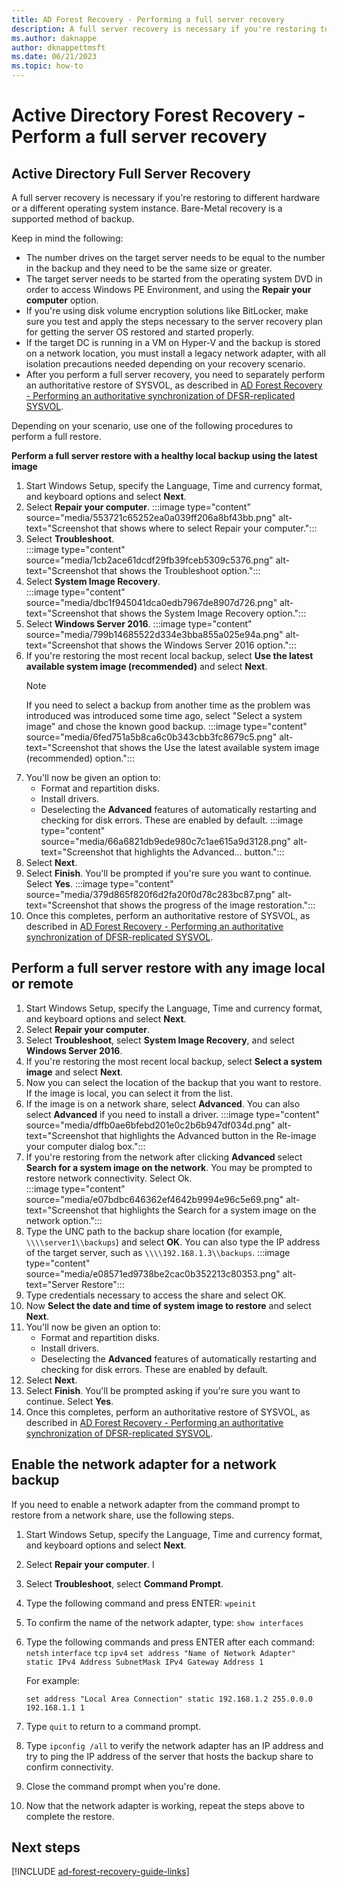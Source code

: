 ```yaml
---
title: AD Forest Recovery - Performing a full server recovery
description: A full server recovery is necessary if you're restoring to different hardware or a different operating system instance. Bare-Metal recovery is a supported method of backup.
ms.author: daknappe
author: dknappettmsft
ms.date: 06/21/2023
ms.topic: how-to
---
```


# Active Directory Forest Recovery -  Perform a full server recovery

> 

## Active Directory Full Server Recovery

A full server recovery is necessary if you're restoring to different hardware or a different operating system instance. Bare-Metal recovery is a supported method of backup.

Keep in mind the following:

- The number drives on the target server needs to be equal to the number in the backup and they need to be the same size or greater.
- The target server needs to be started from the operating system DVD in order to access Windows PE Environment, and using the **Repair your computer** option.
- If you're using disk volume encryption solutions like BitLocker, make sure you test and apply the steps necessary to the server recovery plan for getting the server OS restored and started properly.
- If the target DC is running in a VM on Hyper-V and the backup is stored on a network location, you must install a legacy network adapter, with all isolation precautions needed depending on your recovery scenario.
- After you perform a full server recovery, you need to separately perform an authoritative restore of SYSVOL, as described in [AD Forest Recovery - Performing an authoritative synchronization of DFSR-replicated SYSVOL](ad-forest-recovery-authoritative-recovery-SYSVOL.md).

Depending on your scenario, use one of the following procedures to perform a
full restore.

**Perform a full server restore with a healthy local backup using the latest
image**

1. Start Windows Setup, specify the Language, Time and currency format, and
    keyboard options and select **Next**.
1. Select **Repair your computer**.
    :::image type="content" source="media/553721c65252ea0a039ff206a8bf43bb.png" alt-text="Screenshot that shows where to select Repair your computer.":::
1. Select **Troubleshoot**.  
    :::image type="content" source="media/1cb2ace61dcdf29fb39fceb5309c5376.png" alt-text="Screenshot that shows the Troubleshoot option.":::
1. Select **System Image Recovery**.  
    :::image type="content" source="media/dbc1f945041dca0edb7967de8907d726.png" alt-text="Screenshot that shows the System Image Recovery option.":::
1. Select **Windows Server 2016**.
    :::image type="content" source="media/799b14685522d334e3bba855a025e94a.png" alt-text="Screenshot that shows the Windows Server 2016 option.":::
1. If you're restoring the most recent local backup, select **Use the latest
    available system image (recommended)** and select **Next**.
    >[!NOTE]
    > If you need to select a backup from another time as the problem was introduced was introduced some time ago, select "Select a system image"
    and chose the known good backup.
    :::image type="content" source="media/6fed751a5b8ca6c0b343cbb3fc8679c5.png" alt-text="Screenshot that shows the Use the latest available system image (recommended) option.":::
1. You'll now be given an option to:
    - Format and repartition disks.
    - Install drivers.
    - Deselecting the **Advanced** features of automatically restarting and checking for disk errors. These are enabled by default.
    :::image type="content" source="media/66a6821db9ede980c7c1ae615a9d3128.png" alt-text="Screenshot that highlights the Advanced... button.":::
1. Select **Next**.
1. Select **Finish**. You'll be prompted if you're sure you want to continue. Select **Yes**.
    :::image type="content" source="media/379d865f820f6d2fa20f0d78c283bc87.png" alt-text="Screenshot that shows the progress of the image restoration.":::
1. Once this completes, perform an authoritative restore of SYSVOL, as described in [AD Forest Recovery - Performing an authoritative synchronization of DFSR-replicated SYSVOL](ad-forest-recovery-authoritative-recovery-SYSVOL.md).

## Perform a full server restore with any image local or remote

1. Start Windows Setup, specify the Language, Time and currency format, and keyboard options and select **Next**.
1. Select **Repair your computer**.
1. Select **Troubleshoot**, select **System Image Recovery**, and select **Windows Server 2016**.
1. If you're restoring the most recent local backup, select **Select a system image** and select **Next**.
1. Now you can select the location of the backup that you want to restore. If the image is local, you can select it from the list.
1. If the image is on a network share, select **Advanced**. You can also select **Advanced** if you need to install a driver.
    :::image type="content" source="media/dffb0ae6bfebd201e0c2b6b947df034d.png" alt-text="Screenshot that highlights the Advanced button in the Re-image your computer dialog box.":::
1. If you're restoring from the network after clicking **Advanced** select **Search for a system image on the network**. You may be prompted to restore network connectivity. Select Ok.  
    :::image type="content" source="media/e07bdbc646362ef4642b9994e96c5e69.png" alt-text="Screenshot that highlights the Search for a system image on the network option.":::
1. Type the UNC path to the backup share location (for example,
    `\\\\server1\\backups`) and select **OK**. You can also type the IP address of the target server, such as `\\\\192.168.1.3\\backups`.
    :::image type="content" source="media/e08571ed9738be2cac0b352213c80353.png" alt-text="Server Restore":::
1. Type credentials necessary to access the share and select OK.
1. Now **Select the date and time of system image to restore** and select **Next**.
1. You'll now be given an option to:
    - Format and repartition disks.
    - Install drivers.
    - Deselecting the **Advanced** features of automatically restarting and checking for disk errors. These are enabled by default.
1. Select **Next**.
1. Select **Finish**. You'll be prompted asking if you're sure you want to
    continue. Select **Yes**.
1. Once this completes, perform an authoritative restore of SYSVOL, as described in [AD Forest Recovery - Performing an authoritative synchronization of DFSR-replicated SYSVOL](ad-forest-recovery-authoritative-recovery-SYSVOL.md).

## Enable the network adapter for a network backup

If you need to enable a network adapter from the command prompt to restore from
a network share, use the following steps.

1. Start Windows Setup, specify the Language, Time and currency format, and keyboard options and select **Next**.
1. Select **Repair your computer**. I
1. Select **Troubleshoot**, select **Command Prompt**.
1. Type the following command and press ENTER:
    `wpeinit`
1. To confirm the name of the network adapter, type:
    `show interfaces`
1. Type the following commands and press ENTER after each command:
    `netsh`
    `interface`
    `tcp`
    `ipv4`
    `set address "Name of Network Adapter" static IPv4 Address SubnetMask IPv4 Gateway Address 1`

    For example:

    `set address "Local Area Connection" static 192.168.1.2 255.0.0.0 192.168.1.1 1`

1. Type `quit` to return to a command prompt. 

1. Type `ipconfig /all` to verify the network adapter has an IP address and try to ping the IP address of the server that hosts the backup share to confirm connectivity.
1. Close the command prompt when you're done.
1. Now that the network adapter is working, repeat the steps above to complete the restore.

## Next steps

[!INCLUDE [ad-forest-recovery-guide-links](includes/ad-forest-recovery-guide-links.md)]

